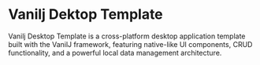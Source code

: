 # Vanilj Dektop Template
Vanilj Desktop Template is a cross-platform desktop application template built with the VanilJ framework, featuring native-like UI components, CRUD functionality, and a powerful local data management architecture.
